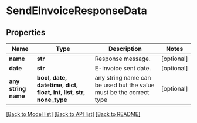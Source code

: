 # SendEInvoiceResponseData


## Properties
Name | Type | Description | Notes
------------ | ------------- | ------------- | -------------
**name** | **str** | Response message. | [optional] 
**date** | **str** | E-invoice sent date. | [optional] 
**any string name** | **bool, date, datetime, dict, float, int, list, str, none_type** | any string name can be used but the value must be the correct type | [optional]

[[Back to Model list]](../README.md#documentation-for-models) [[Back to API list]](../README.md#documentation-for-api-endpoints) [[Back to README]](../README.md)


